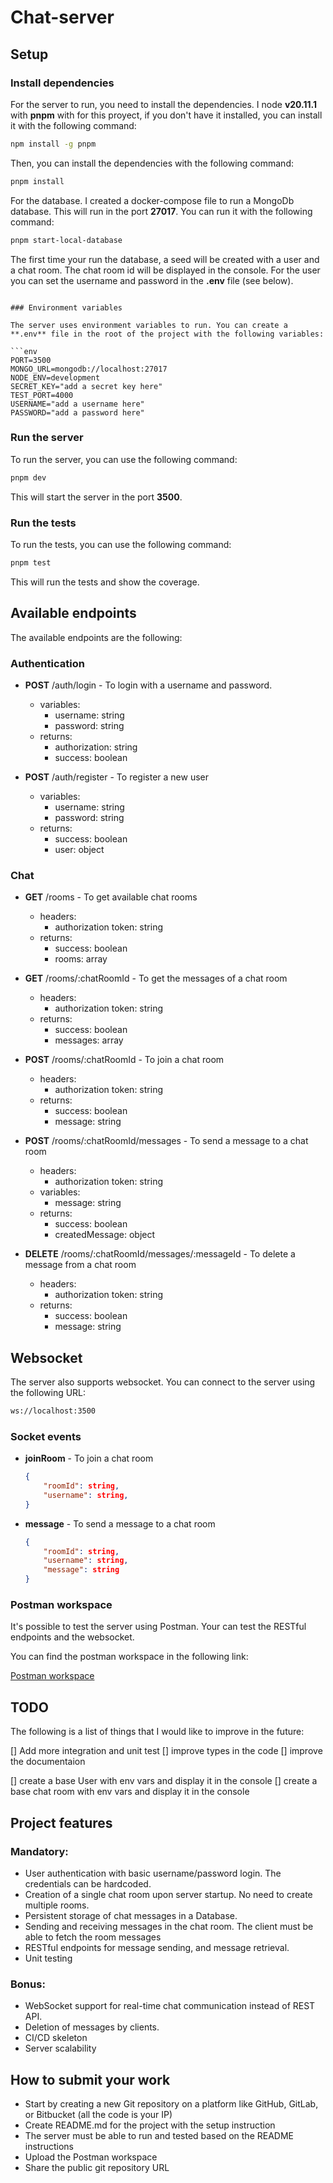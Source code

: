 # Chat-server

## Setup

### Install dependencies

For the server to run, you need to install the dependencies. I node **v20.11.1** with **pnpm** with for this proyect, if you don't have it installed, you can install it with the following command:

```bash
npm install -g pnpm
```

Then, you can install the dependencies with the following command:

```bash
pnpm install
```

For the database. I created a docker-compose file to run a MongoDb database. This will run in the port **27017**. You can run it with the following command:

```bash
pnpm start-local-database
```

The first time your run the database, a seed will be created with a user and a chat room.
The chat room id will be displayed in the console.
For the user you can set the username and password in the **.env** file (see below).

````env

### Environment variables

The server uses environment variables to run. You can create a **.env** file in the root of the project with the following variables:

```env
PORT=3500
MONGO_URL=mongodb://localhost:27017
NODE_ENV=development
SECRET_KEY="add a secret key here"
TEST_PORT=4000
USERNAME="add a username here"
PASSWORD="add a password here"
````

### Run the server

To run the server, you can use the following command:

```bash
pnpm dev
```

This will start the server in the port **3500**.

### Run the tests

To run the tests, you can use the following command:

```bash
pnpm test
```

This will run the tests and show the coverage.

## Available endpoints

The available endpoints are the following:

### Authentication

- **POST** /auth/login - To login with a username and password.

  - variables:
    - username: string
    - password: string
  - returns:
    - authorization: string
    - success: boolean

- **POST** /auth/register - To register a new user
  - variables:
    - username: string
    - password: string
  - returns:
    - success: boolean
    - user: object

### Chat

- **GET** /rooms - To get available chat rooms

  - headers:
    - authorization token: string
  - returns:
    - success: boolean
    - rooms: array

- **GET** /rooms/:chatRoomId - To get the messages of a chat room

  - headers:
    - authorization token: string
  - returns:
    - success: boolean
    - messages: array

- **POST** /rooms/:chatRoomId - To join a chat room

  - headers:
    - authorization token: string
  - returns:
    - success: boolean
    - message: string

- **POST** /rooms/:chatRoomId/messages - To send a message to a chat room

  - headers:
    - authorization token: string
  - variables:
    - message: string
  - returns:
    - success: boolean
    - createdMessage: object

- **DELETE** /rooms/:chatRoomId/messages/:messageId - To delete a message from a chat room

  - headers:
    - authorization token: string
  - returns:
    - success: boolean
    - message: string

## Websocket

The server also supports websocket. You can connect to the server using the following URL:

```bash
ws://localhost:3500
```

### Socket events

- **joinRoom** - To join a chat room
  ```json
  {
      "roomId": string,
      "username": string,
  }
  ```
- **message** - To send a message to a chat room
  ```json
  {
      "roomId": string,
      "username": string,
      "message": string
  }
  ```

### Postman workspace

It's possible to test the server using Postman. Your can test the RESTful endpoints and the websocket.

You can find the postman workspace in the following link:

[Postman workspace](https://www.getpostman.com/collections/3e3e3e3e3e3e3e3e3e3e)

## TODO

The following is a list of things that I would like to improve in the future:

[] Add more integration and unit test
[] improve types in the code
[] improve the documentaion

[] create a base User with env vars and display it in the console
[] create a base chat room with env vars and display it in the console

## Project features

### Mandatory:

- User authentication with basic username/password login. The credentials can be hardcoded.
- Creation of a single chat room upon server startup. No need to create multiple rooms.
- Persistent storage of chat messages in a Database.
- Sending and receiving messages in the chat room. The client must be able to fetch the room messages
- RESTful endpoints for message sending, and message retrieval.
- Unit testing

### Bonus:

- WebSocket support for real-time chat communication instead of REST API.
- Deletion of messages by clients.
- CI/CD skeleton
- Server scalability

## How to submit your work

- Start by creating a new Git repository on a platform like GitHub, GitLab, or Bitbucket (all the code is your IP)
- Create README.md for the project with the setup instruction
- The server must be able to run and tested based on the README instructions
- Upload the Postman workspace
- Share the public git repository URL
